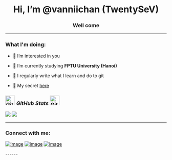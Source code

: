 <h1 align="center">Hi, I’m @vanniichan (TwentySeV) </h1>
<h3 align="center">Well come</h3>
<hr>

<h3 align="left"><b>What I'm doing:</b></h3>

- 👀 I’m interested in you
  
- 🌱 I’m currently studying **FPTU University (Hanoi)**

- 📝 I regularly write what I learn and do to git

- 🚫 My secret [here](https://www.youtube.com/watch?v=uKxyLmbOc0Q&list=PLofuRe3nPvPCiwgx400CW9RABowKZkpSH&index=12)

<h3 align="left">
 <img src="https://i.pinimg.com/originals/33/d8/23/33d823cbde2b0178a512825337fac3e4.gif" width="30px" alt="GitHub-Status"/>&nbsp;<i><b>GitHub Stats </b></i><img src="https://i.pinimg.com/originals/33/d8/23/33d823cbde2b0178a512825337fac3e4.gif" width="30px" alt="GitHub-Status"/></h3>
 
 ![](https://github-readme-stats.vercel.app/api?username=vanniichan&theme=ambient_gradient&hide_border=true&include_all_commits=false&count_private=true)
 ![](https://github-readme-stats.vercel.app/api/top-langs/?username=vanniichan&theme=ambient_gradient&hide_border=true&include_all_commits=false&count_private=true&layout=compact)

<hr>

<h3 align="left">Connect with me:</h3>
<div align="left">
  
[![image](https://img.shields.io/badge/LinkedIn-0077B5?style=for-the-badge&logo=linkedin&logoColor=white)](https://www.linkedin.com/in/ducvan/)
[![image](https://img.shields.io/badge/Gmail-D14836?style=for-the-badge&logo=gmail&logoColor=white)](mailto:vansama2k3@gmail.com)
[![image](https://img.shields.io/badge/Facebook-2596be?style=for-the-badge&logo=facebook&logoColor=white)](https://www.facebook.com/le.duc.van.03/)

</div>
------
